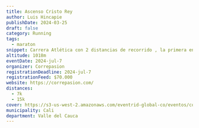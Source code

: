 ```yaml
---
title: Ascenso Cristo Rey
author: Luis Hincapie
publishDate: 2024-03-25
draft: false
category: Running
tags:
  - maraton
snippet: Carrera Atlética con 2 distancias de recorrido , la primera en ascenso de 7km, saliendo del Antiguó Seguro Social de Bellavista, llegando al monumento por la arterial principal, bajo un concepto familiar . La segunda es de 15 km saliendo del mismo punto de la primera , pasando por Cristo Rey para luego convertirse en híbrida , llegando a la virgen de Yanaconas
altitude: 1018m
eventDate: 2024-jul-7
organizer: Correpasion
registrationDeadline: 2024-jul-7
registrationFeed: $70.000
website: https://correpasion.com/
distances:
  - 7k
  - 15k
cover: https://s3-us-west-2.amazonaws.com/eventrid-global-co/eventos/corre_cr7vd/47bcee72b9579aaf63d1ede24c26e710.jpg
municipality: Cali
department: Valle del Cauca
---
```

